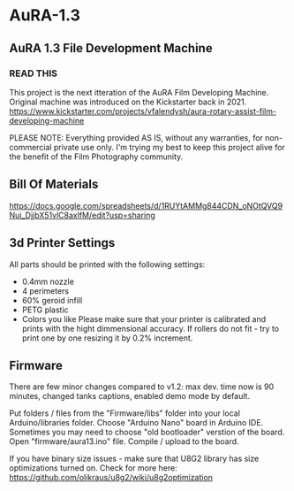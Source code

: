 # AuRA-1.3
## AuRA 1.3 File Development Machine

### READ THIS
This project is the next itteration of the AuRA Film Developing Machine.
Original machine was introduced on the Kickstarter back in 2021.
https://www.kickstarter.com/projects/vfalendysh/aura-rotary-assist-film-developing-machine

PLEASE NOTE: Everything provided AS IS, without any warranties, for non-commercial private use only. 
I'm trying my best to keep this project alive for the benefit of the Film Photography community.

## Bill Of Materials
https://docs.google.com/spreadsheets/d/1RUYtAMMg844CDN_oNOtQVQ9Nui_DjjbX51vlC8axlfM/edit?usp=sharing

## 3d Printer Settings
All parts should be printed with the following settings:
- 0.4mm nozzle
- 4 perimeters
- 60% geroid infill
- PETG plastic
- Colors you like
Please make sure that your printer is calibrated and prints with the hight dimmensional accuracy.
If rollers do not fit - try to print one by one resizing it by 0.2% increment.

## Firmware
There are few minor changes compared to v1.2: max dev. time now is 90 minutes, changed tanks captions, enabled demo mode by default.

Put folders / files from the "Firmware/libs" folder into your local Arduino/libraries folder.
Choose "Arduino Nano" board in Arduino IDE. Sometimes you may need to choose "old bootloader" verstion of the board.
Open "firmware/aura13.ino" file.
Compile / upload to the board.

If you have binary size issues - make sure that U8G2 library has size optimizations turned on. 
Check for more here: https://github.com/olikraus/u8g2/wiki/u8g2optimization


